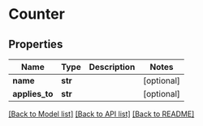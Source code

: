 # Counter

## Properties
Name | Type | Description | Notes
------------ | ------------- | ------------- | -------------
**name** | **str** |  | [optional] 
**applies_to** | **str** |  | [optional] 

[[Back to Model list]](../README.md#documentation-for-models) [[Back to API list]](../README.md#documentation-for-api-endpoints) [[Back to README]](../README.md)


